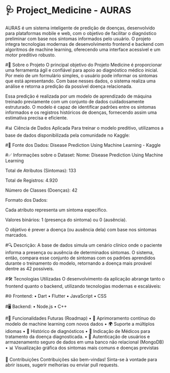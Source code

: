 # 🩺 Project_Medicine - AURAS
AURAS é um sistema inteligente de predição de doenças, desenvolvido para plataformas mobile e web, com o objetivo de facilitar o diagnóstico preliminar com base nos sintomas informados pelo usuário. O projeto integra tecnologias modernas de desenvolvimento frontend e backend com algoritmos de machine learning, oferecendo uma interface acessível e um motor preditivo robusto.

#🧠 Sobre o Projeto
O principal objetivo do Projeto Medicine é proporcionar uma ferramenta ágil e confiável para apoio ao diagnóstico médico inicial. Por meio de um formulário simples, o usuário pode informar os sintomas que está apresentando. Com base nesses dados, o sistema realiza uma análise e retorna a predição da possível doença relacionada.

Essa predição é realizada por um modelo de aprendizado de máquina treinado previamente com um conjunto de dados cuidadosamente estruturado. O modelo é capaz de identificar padrões entre os sintomas informados e os registros históricos de doenças, fornecendo assim uma estimativa precisa e eficiente.

#📊 Ciência de Dados Aplicada
Para treinar o modelo preditivo, utilizamos a base de dados disponibilizada pela comunidade no Kaggle:

#📁 Fonte dos Dados: Disease Prediction Using Machine Learning - Kaggle

#✅ Informações sobre o Dataset:
Nome: Disease Prediction Using Machine Learning

Total de Atributos (Sintomas): 133

Total de Registros: 4.920

Número de Classes (Doenças): 42

Formato dos Dados:

Cada atributo representa um sintoma específico.

Valores binários: 1 (presença do sintoma) ou 0 (ausência).

O objetivo é prever a doença (ou ausência dela) com base nos sintomas marcados.

#🔍 Descrição:
A base de dados simula um cenário clínico onde o paciente informa a presença ou ausência de determinados sintomas. O sistema, então, compara esse conjunto de sintomas com os padrões aprendidos durante o treinamento do modelo, retornando a doença mais provável dentre as 42 possíveis.

#🛠️ Tecnologias Utilizadas
O desenvolvimento da aplicação abrange tanto o frontend quanto o backend, utilizando tecnologias modernas e escaláveis:

#🌐 Frontend:
  • Dart
  • Flutter
  • JavaScript
  • CSS

#🖥️ Backend:
  • Node.js
  • C++

#🚀 Funcionalidades Futuras (Roadmap)
  • 🔄 Aprimoramento contínuo do modelo de machine learning com novos dados
  • 🌍 Suporte a múltiplos idiomas
  • 🧾 Histórico de diagnósticos
  • 🧾 Indicação de Médicos para tratamento da doença diagnosticada.
  • 🔐 Autenticação de usuários e armazenamento seguro de dados em uma banco não relacional (MongoDB)
  • 📊 Visualização gráfica dos sintomas mais comuns e doenças previstas

🤝 Contribuições
Contribuições são bem-vindas! Sinta-se à vontade para abrir issues, sugerir melhorias ou enviar pull requests.




